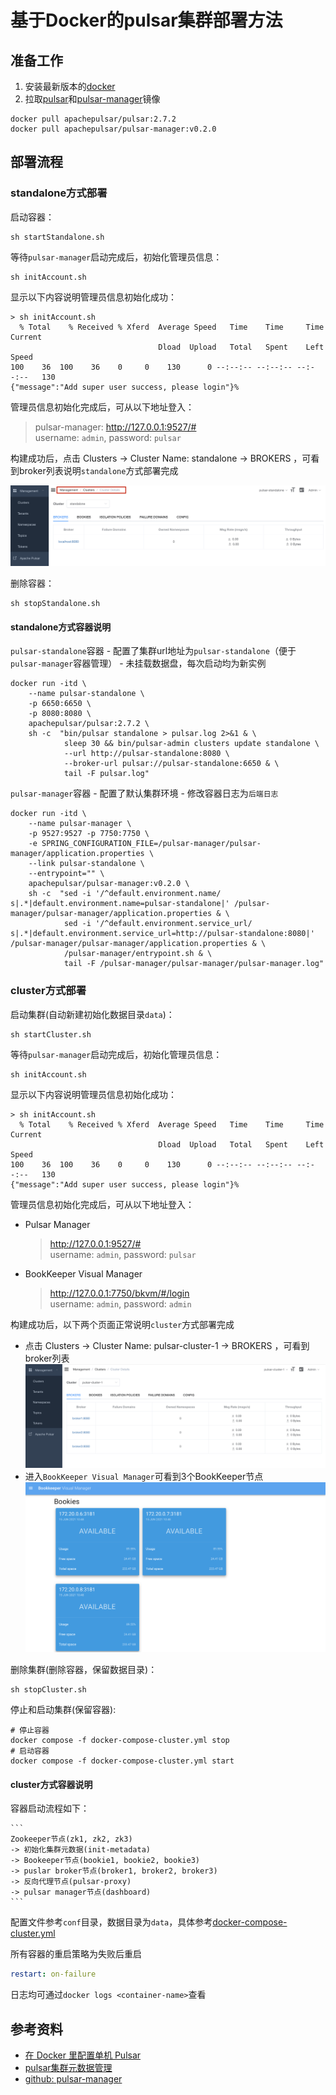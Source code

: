基于Docker的pulsar集群部署方法
===

## 准备工作

1. 安装最新版本的[docker](https://www.docker.com/community-edition)
2. 拉取[pulsar](https://hub.docker.com/r/apachepulsar/pulsar)和[pulsar-manager](https://hub.docker.com/r/apachepulsar/pulsar-manager)镜像

``` linux
docker pull apachepulsar/pulsar:2.7.2
docker pull apachepulsar/pulsar-manager:v0.2.0
```

## 部署流程

### standalone方式部署

启动容器：
``` linux
sh startStandalone.sh
```

等待`pulsar-manager`启动完成后，初始化管理员信息：
``` linux
sh initAccount.sh
```

显示以下内容说明管理员信息初始化成功：
``` log
> sh initAccount.sh
  % Total    % Received % Xferd  Average Speed   Time    Time     Time  Current
                                 Dload  Upload   Total   Spent    Left  Speed
100    36  100    36    0     0    130      0 --:--:-- --:--:-- --:--:--   130
{"message":"Add super user success, please login"}%
```

管理员信息初始化完成后，可从以下地址登入：
> pulsar-manager: http://127.0.0.1:9527/#  
> username: `admin`, password: `pulsar`

构建成功后，点击 Clusters -> Cluster Name: standalone -> BROKERS ，可看到broker列表说明`standalone`方式部署完成

![](images/2021-06-15-10-35-39.png)

删除容器：
``` linux
sh stopStandalone.sh
```

#### standalone方式容器说明
`pulsar-standalone`容器
    - 配置了集群url地址为`pulsar-standalone`（便于`pulsar-manager`容器管理）
    - 未挂载数据盘，每次启动均为新实例
``` linux
docker run -itd \
    --name pulsar-standalone \
    -p 6650:6650 \
    -p 8080:8080 \
    apachepulsar/pulsar:2.7.2 \
    sh -c  "bin/pulsar standalone > pulsar.log 2>&1 & \
            sleep 30 && bin/pulsar-admin clusters update standalone \
            --url http://pulsar-standalone:8080 \
            --broker-url pulsar://pulsar-standalone:6650 & \
            tail -F pulsar.log"
```

`pulsar-manager`容器
    - 配置了默认集群环境
    - 修改容器日志为`后端日志`
``` linux
docker run -itd \
    --name pulsar-manager \
    -p 9527:9527 -p 7750:7750 \
    -e SPRING_CONFIGURATION_FILE=/pulsar-manager/pulsar-manager/application.properties \
    --link pulsar-standalone \
    --entrypoint="" \
    apachepulsar/pulsar-manager:v0.2.0 \
    sh -c  "sed -i '/^default.environment.name/ s|.*|default.environment.name=pulsar-standalone|' /pulsar-manager/pulsar-manager/application.properties & \
            sed -i '/^default.environment.service_url/ s|.*|default.environment.service_url=http://pulsar-standalone:8080|' /pulsar-manager/pulsar-manager/application.properties & \
            /pulsar-manager/entrypoint.sh & \
            tail -F /pulsar-manager/pulsar-manager/pulsar-manager.log"
```

### cluster方式部署

启动集群(自动新建初始化数据目录`data`)：
``` linux
sh startCluster.sh
```

等待`pulsar-manager`启动完成后，初始化管理员信息：
``` linux
sh initAccount.sh
```

显示以下内容说明管理员信息初始化成功：
``` log
> sh initAccount.sh
  % Total    % Received % Xferd  Average Speed   Time    Time     Time  Current
                                 Dload  Upload   Total   Spent    Left  Speed
100    36  100    36    0     0    130      0 --:--:-- --:--:-- --:--:--   130
{"message":"Add super user success, please login"}%
```

管理员信息初始化完成后，可从以下地址登入：
- Pulsar Manager
    > http://127.0.0.1:9527/#   
    > username: `admin`, password: `pulsar`
- BookKeeper Visual Manager
    > http://127.0.0.1:7750/bkvm/#/login  
    > username: `admin`, password: `admin`

构建成功后，以下两个页面正常说明`cluster`方式部署完成
- 点击 Clusters -> Cluster Name: pulsar-cluster-1 -> BROKERS ，可看到broker列表
    ![](images/2021-06-15-10-47-45.png)
- 进入`BookKeeper Visual Manager`可看到3个BookKeeper节点
    ![](images/2021-06-15-10-51-18.png)

删除集群(删除容器，保留数据目录)：
``` linux
sh stopCluster.sh
```

停止和启动集群(保留容器):
``` shell
# 停止容器
docker compose -f docker-compose-cluster.yml stop
# 启动容器
docker compose -f docker-compose-cluster.yml start
```

#### cluster方式容器说明
容器启动流程如下：

    ``` 
    Zookeeper节点(zk1, zk2, zk3) 
    -> 初始化集群元数据(init-metadata) 
    -> Bookeeper节点(bookie1, bookie2, bookie3)
    -> puslar broker节点(broker1, broker2, broker3)
    -> 反向代理节点(pulsar-proxy)
    -> pulsar manager节点(dashboard)
    ```

配置文件参考`conf`目录，数据目录为`data`，具体参考[docker-compose-cluster.yml](docker-compose-cluster.yml)

所有容器的重启策略为失败后重启
   ``` yml
   restart: on-failure
   ```

日志均可通过`docker logs <container-name>`查看

## 参考资料

- [在 Docker 里配置单机 Pulsar](https://pulsar.apache.org/docs/zh-CN/next/standalone-docker/)
- [pulsar集群元数据管理](https://pulsar.apache.org/docs/zh-CN/next/admin-api-clusters/)
- [github: pulsar-manager](https://github.com/apache/pulsar-manager)
